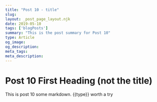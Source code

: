 ```yaml
---
title: "Post 10 - title"
slug: 
layout: _post_page_layout.njk
date: 2019-05-10
tags: ['blogPosts']
summary: "This is the post summary for Post 10"
type: Article 
og_image:
og_description:
meta_tags:
meta_description:
---
```

# Post 10 First Heading (not the title)
  
This is post 10 some markdown.  {{type}} worth a try
